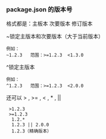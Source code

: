### package.json 的版本号

格式都是：主板本  次要版本  修订版本



~锁定主版本和次要版本（大于当前版本）

```
例如：
~1.2.3   范围：>=1.2.3  <1.3.0 
```

^锁定主版本

```
例如：
^1.2.3   范围：>=1.2.3  <2.0.0 
```



还可以 >  , >= , < ,  * ,  || 

```
 >1.2.3
 >=1.2.3
  1.2.*
  1.2.3 || 2.0.0
  1.2.3（精确版本）
```

  



